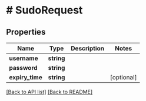 # # SudoRequest

## Properties

Name | Type | Description | Notes
------------ | ------------- | ------------- | -------------
**username** | **string** |  | 
**password** | **string** |  | 
**expiry_time** | **string** |  | [optional] 


[[Back to API list]](../../README.md#endpoints) [[Back to README]](../../README.md)
